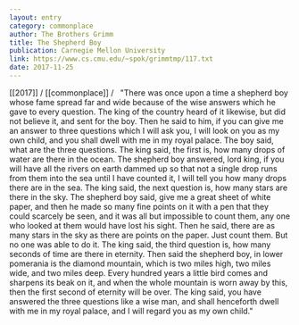 ```yaml
---
layout: entry
category: commonplace
author: The Brothers Grimm
title: The Shepherd Boy
publication: Carnegie Mellon University
link: https://www.cs.cmu.edu/~spok/grimmtmp/117.txt
date: 2017-11-25
---
```


[[2017]] / [[commonplace]] / 
 
"There was once upon a time a shepherd boy whose fame spread far and wide because of the wise answers which he gave to every question. The king of the country heard of it likewise, but did not believe it, and sent for the boy. Then he said to him, if you can give me an answer to three questions which I will ask you, I will look on you as my own child, and you shall dwell with me in my royal palace. The boy said, what are the three questions. The king said, the first is, how many drops of water are there in the ocean. The shepherd boy answered, lord king, if you will have all the rivers on earth dammed up so that not a single drop runs from them into the sea until I have counted it, I will tell you how many drops there are in the sea. The king said, the next question is, how many stars are there in the sky. The shepherd boy said, give me a great sheet of white paper, and then he made so many fine points on it with a pen that they could scarcely be seen, and it was all but impossible to count them, any one who looked at them would have lost his sight. Then he said, there are as many stars in the sky as there are points on the paper. Just count them. But no one was able to do it. The king said, the third question is, how many seconds of time are there in eternity. Then said the shepherd boy, in lower pomerania is the diamond mountain, which is two miles high, two miles wide, and two miles deep. Every hundred years a little bird comes and sharpens its beak on it, and when the whole mountain is worn away by this, then the first second of eternity will be over. The king said, you have answered the three questions like a wise man, and shall henceforth dwell with me in my royal palace, and I will regard you as my own child."